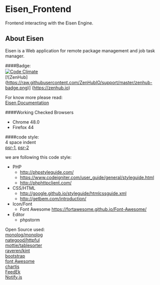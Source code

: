 # Eisen_Frontend  
Frontend interacting with the Eisen Engine.  
  
## About Eisen  
Eisen is a Web application for remote package management and job task manager.  
  
####Badge:  
[![Code Climate](https://codeclimate.com/github/eisen-dev/eisen_front/badges/gpa.svg)](https://codeclimate.com/github/eisen-dev/eisen_front)　　  
[![ZenHub] (https://raw.githubusercontent.com/ZenHubIO/support/master/zenhub-badge.png)] (https://zenhub.io)   
  
For know more please read:  
[Eisen Documentation](https://github.com/eisen-dev/eisen_docs)  
  
####Working Checked Browsers
- Chrome 48.0  
- Firefox 44  

####code style:  
4 space indent  
[psr-1](http://www.php-fig.org/psr/psr-1/), [psr-2](http://www.php-fig.org/psr/psr-1/)  
  
we are following this code style:   
- PHP   
  - http://phpstyleguide.com/  
  - https://www.codeigniter.com/user_guide/general/styleguide.html  
  - http://phphttpclient.com/   
- CSS/HTML  
  - http://google.github.io/styleguide/htmlcssguide.xml  
  - http://getbem.com/introduction/  
- Icon/Font  
  - Font Awesome https://fortawesome.github.io/Font-Awesome/  
- Editor  
  - phpstorm  
  
Open Source used:  
[monolog/monolog](https://github.com/Seldaek/monolog)  
[nategood/httpful](https://github.com/nategood/httpful)  
[mottie/tablesorter](https://github.com/Mottie/tablesorter)  
[raveren/kint](https://github.com/raveren/kint)  
[bootstrap](getbootstrap.com/)  
[font Awesome](https://fortawesome.github.io/Font-Awesome/)  
[chartjs](http://chartjs.org/)  
[FeedEk](https://github.com/enginkizil/FeedEk)  
[Notify.js](https://notifyjs.com/)  
